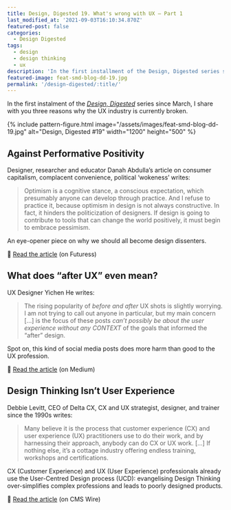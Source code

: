 ```yaml
---
title: Design, Digested 19. What's wrong with UX – Part 1
last_modified_at: '2021-09-03T16:10:34.870Z'
featured-post: false
categories:
  - Design Digested
tags:
  - design
  - design thinking
  - ux
description: 'In the first installment of the Design, Digested series since March, I share with you three reasons why the UX industry is currently broken.'
featured-image: feat-smd-blog-dd-19.jpg
permalink: '/design-digested/:title/'
---
```

<p class="lead">In the first instalment of the <a href="https://us10.campaign-archive.com/home/?u=0c9027b00ef8ad1210adae70d&id=d77c0b18a8" target="_blank" rel="noopener"><em>Design, Digested</em></a> series since March, I share with you three reasons why the UX industry is currently broken.</p>

<!--more-->

{% include pattern-figure.html image="/assets/images/feat-smd-blog-dd-19.jpg" alt="Design, Digested #19" width="1200" height="500" %}

## Against Performative Positivity

Designer, researcher and educator Danah Abdulla’s article on consumer capitalism, complacent convenience, political ‘wokeness’ writes:

> Optimism is a cognitive stance, a conscious expectation, which presumably anyone can develop through practice. And I refuse to practice it, because optimism in design is not always constructive. In fact, it hinders the politicization of designers. If design is going to contribute to tools that can change the world positively, it must begin to embrace pessimism.

An eye-opener piece on why we should all become design dissenters.

<p class="detached">🔗 <a href="https://futuress.org/magazine/against-performative-positivity/" target="_blank" rel="noopener">Read the article</a> (on Futuress)</p>

## What does “after UX” even mean?

UX Designer Yichen He writes:

> The rising popularity of *before and after* UX shots is slightly worrying. I am not trying to call out anyone in particular, but my main concern […] is the focus of these posts *can’t possibly be about the user experience without any CONTEXT* of the goals that informed the “after” design.

Spot on, this kind of social media posts does more harm than good to the UX profession.

<p class="detached">🔗 <a href="https://uxdesign.cc/what-does-after-ux-even-mean-7edc3d4febc4" target="_blank" rel="noopener">Read the article</a> (on Medium)</p>

## Design Thinking Isn’t User Experience

Debbie Levitt, CEO of Delta CX, CX and UX strategist, designer, and trainer since the 1990s writes:

> Many believe it is the process that customer experience (CX) and user experience (UX) practitioners use to do their work, and by harnessing their approach, anybody can do CX or UX work. […] If nothing else, it’s a cottage industry offering endless training, workshops and certifications.

CX (Customer Experience) and UX (User Experience) professionals already use the User-Centred Design process (UCD): evangelising Design Thinking over-simplifies complex professions and leads to poorly designed products.

<p class="detached">🔗 <a href="https://www.cmswire.com/digital-experience/design-thinking-isnt-user-experience/" target="_blank" rel="noopener">Read the article</a> (on CMS Wire)</p>
